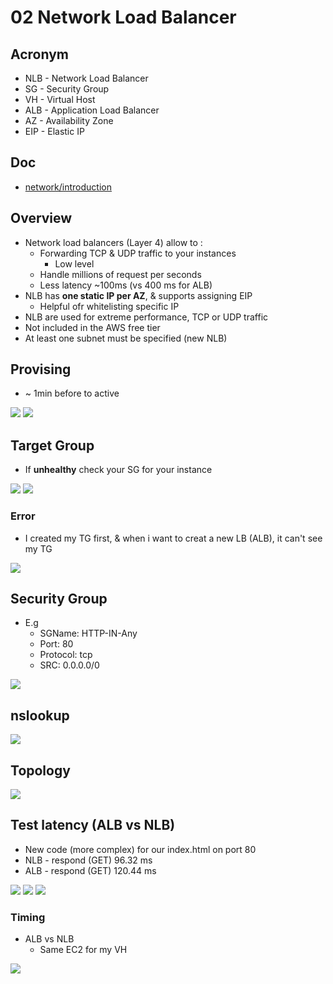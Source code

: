 # 02 Network Load Balancer

## Acronym
* NLB - Network Load Balancer
* SG - Security Group
* VH - Virtual Host
* ALB - Application Load Balancer
* AZ - Availability Zone
* EIP - Elastic IP

## Doc
* [network/introduction](https://docs.aws.amazon.com/elasticloadbalancing/latest/network/introduction.html)

## Overview
* Network load balancers (Layer 4) allow to :
    * Forwarding TCP & UDP traffic to your instances
      * Low level
    * Handle millions of request per seconds 
    * Less latency ~100ms (vs 400 ms for ALB)
* NLB has **one static IP per AZ**, & supports assigning EIP
    * Helpful ofr whitelisting specific IP
* NLB are used for extreme performance, TCP or UDP traffic
* Not included in the AWS free tier
* At least one subnet must be specified (new NLB)

## Provising
* ~ 1min before to active

[<img src="https://i.imgur.com/YrFr032.png">](https://i.imgur.com/YrFr032.png)
[<img src="https://i.imgur.com/XDCGT5r.png">](https://i.imgur.com/XDCGT5r.png)

## Target Group
* If **unhealthy** check your SG for your instance

[<img src="https://i.imgur.com/B029E2k.png">](https://i.imgur.com/B029E2k.png)
[<img src="https://i.imgur.com/MvR8z6P.png">](https://i.imgur.com/MvR8z6P.png)

### Error
* I created my TG first, & when i want to creat a new LB (ALB), it can't see my TG

[<img src="https://i.imgur.com/UzoD3dl.png">](https://i.imgur.com/UzoD3dl.png)

## Security Group
* E.g
   * SGName: HTTP-IN-Any
   * Port: 80
   * Protocol: tcp
   * SRC: 0.0.0.0/0
      
[<img src="https://i.imgur.com/ISBGffs.png">](https://i.imgur.com/ISBGffs.png)

## nslookup

[<img src="https://i.imgur.com/hl0y3mO.png">](https://i.imgur.com/hl0y3mO.png)

## Topology
[<img src="https://i.imgur.com/iPVfsYD.png">](https://i.imgur.com/iPVfsYD.png)

    
## Test latency (ALB vs NLB)
* New code (more complex) for our index.html on port 80
* NLB - respond (GET) 96.32 ms
* ALB - respond (GET) 120.44 ms

[<img src="https://i.imgur.com/OSAidHX.png">](https://i.imgur.com/OSAidHX.png)
[<img src="https://i.imgur.com/KEs1kpQ.png">](https://i.imgur.com/KEs1kpQ.png)
[<img src="https://i.imgur.com/NzXDTF0.png">](https://i.imgur.com/NzXDTF0.png)

### Timing
* ALB vs NLB
     * Same EC2 for my VH

[<img src="https://i.imgur.com/htvU51S.png">](https://i.imgur.com/htvU51S.png)

